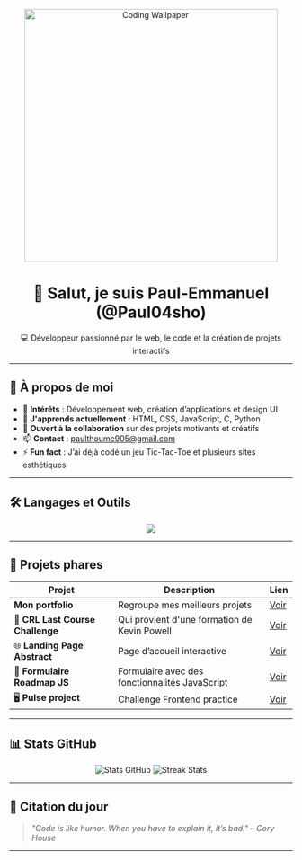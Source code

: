 <!-- Bannière ou GIF -->
<p align="center">
  <img src="https://i.pinimg.com/474x/12/11/32/1211329789c0fdcafbfa1e26b899ef50.jpg" width="450" alt="Coding Wallpaper">
</p>

<h1 align="center">👋 Salut, je suis Paul-Emmanuel (@Paul04sho)</h1>

<p align="center">
  💻 Développeur passionné par le web, le code et la création de projets interactifs
</p>

---

## 🚀 À propos de moi

- 👀 **Intérêts** : Développement web, création d’applications et design UI
- 🌱 **J'apprends actuellement** : HTML, CSS, JavaScript, C, Python
- 🤝 **Ouvert à la collaboration** sur des projets motivants et créatifs
- 📫 **Contact** : [paulthoume905@gmail.com](mailto:paultchoume905@gmail.com)
- ⚡ **Fun fact** : J’ai déjà codé un jeu Tic-Tac-Toe et plusieurs sites esthétiques

---

## 🛠️ Langages et Outils

<p align="center">
  <img src="https://skillicons.dev/icons?i=html,css,js,c,python,git,github,vscode" />
</p>

---

## 📌 Projets phares

| Projet | Description | Lien |
| ------ | ----------- | ---- |
|    **Mon portfolio**| Regroupe mes meilleurs projets | [Voir](https://paul04sho.github.io/My-Website/) |
| 📝 **CRL Last Course Challenge** | Qui provient  d'une formation de Kevin Powell| [Voir](https://paul04sho.github.io/Kevin-Powell-CRL-Course-Last-Challenge/) |
| 🌐 **Landing Page Abstract** | Page d’accueil interactive | [Voir](https://paul04sho.github.io/Frontend-Abstract-Landing-Page/) |
| 💼 **Formulaire Roadmap JS** | Formulaire avec des fonctionnalités JavaScript | [Voir](https://paul04sho.github.io/Formulaire-Roadmap.sh/)
| 🖥️ **Pulse project** | Challenge Frontend practice | [Voir](https://paul04sho.github.io/Pulse-Landing-Page/)

---

## 📊 Stats GitHub

<p align="center">
 <img src="https://github-readme-stats.vercel.app/api?username=Paul04sho&show_icons=true&theme=tokyonight" alt="Stats GitHub" />
 <img src="https://github-readme-streak-stats.herokuapp.com/?user=Paul04sho&theme=tokyonight" alt="Streak Stats" />
</p>

---

## 🌟 Citation du jour

> *"Code is like humor. When you have to explain it, it’s bad." – Cory House*

---
